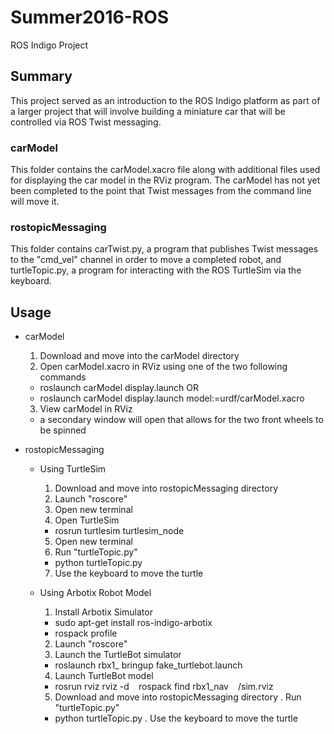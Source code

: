 # Summer2016-ROS
ROS Indigo Project


## Summary
This project served as an introduction to the ROS Indigo platform as part of a larger project that will involve building a miniature car that will be controlled via ROS Twist messaging.

### carModel
This folder contains the carModel.xacro file along with additional files used for displaying the car model in the RViz program.  The carModel has not yet been completed to the point that Twist messages from the command line will move it.

### rostopicMessaging
This folder contains carTwist.py, a program that publishes Twist messages to the "cmd_vel" channel in order to move a completed robot, and turtleTopic.py, a program for interacting with the ROS TurtleSim via the keyboard.


## Usage

* carModel
  1. Download and move into the carModel directory
  2. Open carModel.xacro in RViz using one of the two following commands
    * roslaunch carModel display.launch
        OR
    * roslaunch carModel display.launch model:=urdf/carModel.xacro
  3. View carModel in RViz
    * a secondary window will open that allows for the two front wheels to be spinned


* rostopicMessaging

  * Using TurtleSim 
    1. Download and move into rostopicMessaging directory
    2. Launch "roscore"
    3. Open new terminal
    4. Open TurtleSim
      * rosrun turtlesim turtlesim_node
    5. Open new terminal
    6. Run "turtleTopic.py"
      * python turtleTopic.py
    7. Use the keyboard to move the turtle
  
  * Using Arbotix Robot Model
    1. Install Arbotix Simulator
      * sudo apt-get install ros-indigo-arbotix
      * rospack profile
    2. Launch "roscore"
    3. Launch the TurtleBot simulator
      * roslaunch rbx1_ bringup fake_turtlebot.launch
    4. Launch TurtleBot model
      * rosrun rviz rviz -d ` ` rospack find rbx1_nav ` ` /sim.rviz
    5. Download and move into rostopicMessaging directory
    . Run "turtleTopic.py"
      * python turtleTopic.py
    . Use the keyboard to move the turtle

